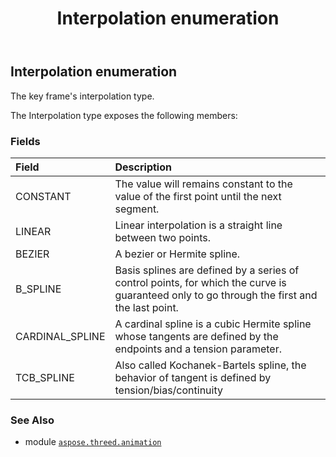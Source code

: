 ﻿---
title: Interpolation enumeration
second_title: Aspose.3D for Python via .NET API References
description: 
type: docs
weight: 90
url: /aspose.threed.animation/interpolation/
is_root: false
---

## Interpolation enumeration

The key frame's interpolation type.



The Interpolation type exposes the following members:

### Fields
| Field | Description |
| :- | :- |
| CONSTANT | The value will remains constant to the value of the first point until the next segment. |
| LINEAR | Linear interpolation is a straight line between two points. |
| BEZIER | A bezier or Hermite spline. |
| B_SPLINE | Basis splines are defined by a series of control points, for which the curve is guaranteed only to go through the first and the last point. |
| CARDINAL_SPLINE | A cardinal spline is a cubic Hermite spline whose tangents are defined by the endpoints and a tension parameter. |
| TCB_SPLINE | Also called Kochanek-Bartels spline, the behavior of tangent is defined by tension/bias/continuity |



### See Also
* module [`aspose.threed.animation`](..)
